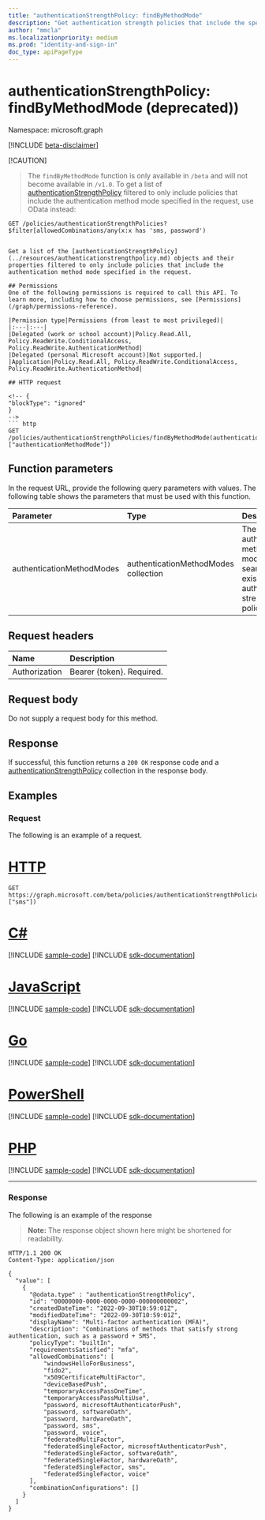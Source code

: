 ```yaml
---
title: "authenticationStrengthPolicy: findByMethodMode"
description: "Get authentication strength policies that include the specified authentication method modes."
author: "mmcla"
ms.localizationpriority: medium
ms.prod: "identity-and-sign-in"
doc_type: apiPageType
---
```


# authenticationStrengthPolicy: findByMethodMode (deprecated))
Namespace: microsoft.graph

[!INCLUDE [beta-disclaimer](../../includes/beta-disclaimer.md)]

[!CAUTION] 
  > The `findByMethodMode` function is only available in `/beta` and will not become available in `/v1.0`. To get a list of [authenticationStrengthPolicy](../resources/authenticationstrengthpolicy.md) filtered to only include policies that include the authentication method mode specified in the request, use OData instead:
  > 
  ``` http
GET /policies/authenticationStrengthPolicies?$filter[allowedCombinations/any(x:x has 'sms, password')


Get a list of the [authenticationStrengthPolicy](../resources/authenticationstrengthpolicy.md) objects and their properties filtered to only include policies that include the authentication method mode specified in the request.

## Permissions
One of the following permissions is required to call this API. To learn more, including how to choose permissions, see [Permissions](/graph/permissions-reference).

|Permission type|Permissions (from least to most privileged)|
|:---|:---|
|Delegated (work or school account)|Policy.Read.All, Policy.ReadWrite.ConditionalAccess, Policy.ReadWrite.AuthenticationMethod|
|Delegated (personal Microsoft account)|Not supported.|
|Application|Policy.Read.All, Policy.ReadWrite.ConditionalAccess, Policy.ReadWrite.AuthenticationMethod|

## HTTP request

<!-- {
  "blockType": "ignored"
}
-->
``` http
GET /policies/authenticationStrengthPolicies/findByMethodMode(authenticationMethodModes=["authenticationMethodMode"])
```

## Function parameters
In the request URL, provide the following query parameters with values.
The following table shows the parameters that must be used with this function.

|Parameter|Type|Description|
|:---|:---|:---|
|authenticationMethodModes|authenticationMethodModes collection|The authentication method modes to search for in existing authentication strength policies.|


## Request headers
|Name|Description|
|:---|:---|
|Authorization|Bearer {token}. Required.|

## Request body
Do not supply a request body for this method.

## Response

If successful, this function returns a `200 OK` response code and a [authenticationStrengthPolicy](../resources/authenticationstrengthpolicy.md) collection in the response body.

## Examples

### Request
The following is an example of a request.

# [HTTP](#tab/http)
<!-- {
  "blockType": "request",
  "name": "authenticationstrengthpolicythis.findbymethodmode"
}
-->
``` http
GET https://graph.microsoft.com/beta/policies/authenticationStrengthPolicies/findByMethodMode(authenticationMethodModes=["sms"])
```

# [C#](#tab/csharp)
[!INCLUDE [sample-code](../includes/snippets/csharp/authenticationstrengthpolicythisfindbymethodmode-csharp-snippets.md)]
[!INCLUDE [sdk-documentation](../includes/snippets/snippets-sdk-documentation-link.md)]

# [JavaScript](#tab/javascript)
[!INCLUDE [sample-code](../includes/snippets/javascript/authenticationstrengthpolicythisfindbymethodmode-javascript-snippets.md)]
[!INCLUDE [sdk-documentation](../includes/snippets/snippets-sdk-documentation-link.md)]

# [Go](#tab/go)
[!INCLUDE [sample-code](../includes/snippets/go/authenticationstrengthpolicythisfindbymethodmode-go-snippets.md)]
[!INCLUDE [sdk-documentation](../includes/snippets/snippets-sdk-documentation-link.md)]

# [PowerShell](#tab/powershell)
[!INCLUDE [sample-code](../includes/snippets/powershell/authenticationstrengthpolicythisfindbymethodmode-powershell-snippets.md)]
[!INCLUDE [sdk-documentation](../includes/snippets/snippets-sdk-documentation-link.md)]

# [PHP](#tab/php)
[!INCLUDE [sample-code](../includes/snippets/php/authenticationstrengthpolicythisfindbymethodmode-php-snippets.md)]
[!INCLUDE [sdk-documentation](../includes/snippets/snippets-sdk-documentation-link.md)]

---

### Response
The following is an example of the response
>**Note:** The response object shown here might be shortened for readability.
<!-- {
  "blockType": "response",
  "truncated": true,
  "@odata.type": "Collection(microsoft.graph.authenticationStrengthPolicy)"
}
-->
``` http
HTTP/1.1 200 OK
Content-Type: application/json

{
  "value": [
    {
      "@odata.type" : "authenticationStrengthPolicy",
      "id": "00000000-0000-0000-0000-000000000002",
      "createdDateTime": "2022-09-30T10:59:01Z",
      "modifiedDateTime": "2022-09-30T10:59:01Z",
      "displayName": "Multi-factor authentication (MFA)",
      "description": "Combinations of methods that satisfy strong authentication, such as a password + SMS",
      "policyType": "builtIn",
      "requirementsSatisfied": "mfa",
      "allowedCombinations": [
          "windowsHelloForBusiness",
          "fido2",
          "x509CertificateMultiFactor",
          "deviceBasedPush",
          "temporaryAccessPassOneTime",
          "temporaryAccessPassMultiUse",
          "password, microsoftAuthenticatorPush",
          "password, softwareOath",
          "password, hardwareOath",
          "password, sms",
          "password, voice",
          "federatedMultiFactor",
          "federatedSingleFactor, microsoftAuthenticatorPush",
          "federatedSingleFactor, softwareOath",
          "federatedSingleFactor, hardwareOath",
          "federatedSingleFactor, sms",
          "federatedSingleFactor, voice"
      ],
      "combinationConfigurations": []
    }
  ]
}
```

